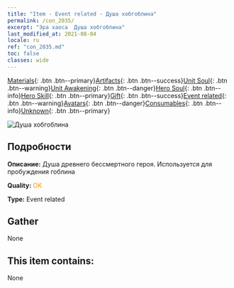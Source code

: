 ```yaml
---
title: "Item - Event related - Душа хобгоблина"
permalink: /con_2035/
excerpt: "Эра хаоса  Душа хобгоблина"
last_modified_at: 2021-08-04
locale: ru
ref: "con_2035.md"
toc: false
classes: wide
---
```

 [Materials](/ItemsRU/){: .btn .btn--primary}[Artifacts](/ItemsRU/Artifacts/){: .btn .btn--success}[Unit Soul](/ItemsRU/UnitSoul/){: .btn .btn--warning}[Unit Awakening](/ItemsRU/UnitAwakening/){: .btn .btn--danger}[Hero Soul](/ItemsRU/HeroSoul/){: .btn .btn--info}[Hero Skill](/ItemsRU/HeroSkill/){: .btn .btn--primary}[Gift](/ItemsRU/Gift/){: .btn .btn--success}[Event related](/ItemsRU/Events/){: .btn .btn--warning}[Avatars](/ItemsRU/Avatars/){: .btn .btn--danger}[Consumables](/ItemsRU/Consumables/){: .btn .btn--info}[Unknown](/ItemsRU/Unknown/){: .btn .btn--primary}

 ![Душа хобгоблина](/images/t/juexing_401.png)

## Подробности
 **Описание:** Душа древнего бессмертного героя. Используется для пробуждения гоблина

 **Quality:** <span style="color: #FF8C00">OK</span>

 **Type:** Event related

## Gather

  None

## This item contains:

  None

